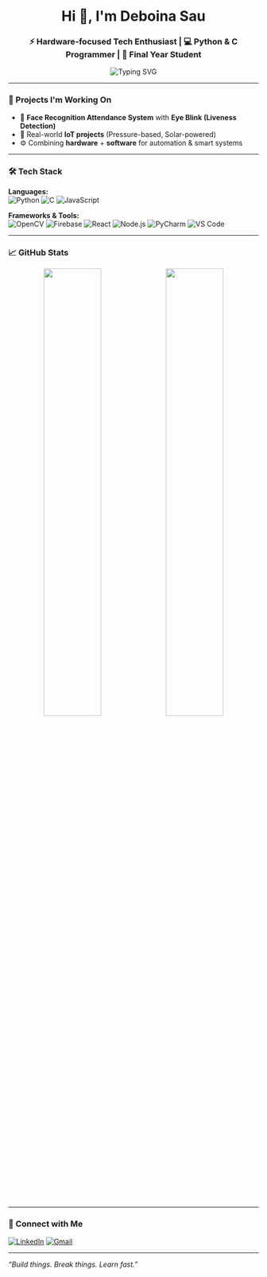 <h1 align="center">Hi 👋, I'm Deboina Sau</h1>
<h3 align="center">⚡ Hardware-focused Tech Enthusiast | 💻 Python & C Programmer | 🔬 Final Year Student</h3>

<p align="center">
  <img src="https://readme-typing-svg.demolab.com?font=Fira+Code&size=20&pause=1000&color=F72C2C&center=true&vCenter=true&width=435&lines=Passionate+about+IoT+and+AI;Loves+building+real-world+solutions;Always+learning+and+creating" alt="Typing SVG" />
</p>

---

### 🚀 Projects I'm Working On
- 🎯 **Face Recognition Attendance System** with **Eye Blink (Liveness Detection)**
- 🔧 Real-world **IoT projects** (Pressure-based, Solar-powered)
- ⚙️ Combining **hardware** + **software** for automation & smart systems

---

### 🛠️ Tech Stack

**Languages:**  
![Python](https://img.shields.io/badge/Python-3776AB?style=flat-square&logo=python&logoColor=white)
![C](https://img.shields.io/badge/C-00599C?style=flat-square&logo=c&logoColor=white)
![JavaScript](https://img.shields.io/badge/JavaScript-F7DF1E?style=flat-square&logo=javascript&logoColor=black)

**Frameworks & Tools:**  
![OpenCV](https://img.shields.io/badge/OpenCV-5C3EE8?style=flat-square&logo=opencv&logoColor=white)
![Firebase](https://img.shields.io/badge/Firebase-FFCA28?style=flat-square&logo=firebase&logoColor=black)
![React](https://img.shields.io/badge/React-20232A?style=flat-square&logo=react&logoColor=61DAFB)
![Node.js](https://img.shields.io/badge/Node.js-339933?style=flat-square&logo=nodedotjs&logoColor=white)
![PyCharm](https://img.shields.io/badge/PyCharm-000000?style=flat-square&logo=pycharm&logoColor=white)
![VS Code](https://img.shields.io/badge/VS%20Code-007ACC?style=flat-square&logo=visual-studio-code&logoColor=white)

---

### 📈 GitHub Stats

<p align="center">
  <img src="https://github-readme-stats.vercel.app/api?username=deboinasau&show_icons=true&theme=radical" width="48%" />
  <img src="https://github-readme-stats.vercel.app/api/top-langs/?username=deboinasau&layout=compact&theme=radical" width="48%" />
</p>

---

### 🔗 Connect with Me
[![LinkedIn](https://img.shields.io/badge/LinkedIn-blue?style=flat-square&logo=linkedin&logoColor=white)](https://www.linkedin.com/in/YOUR-LINKEDIN/)
[![Gmail](https://img.shields.io/badge/Gmail-D14836?style=flat-square&logo=gmail&logoColor=white)](mailto:your.email@example.com)

---

_“Build things. Break things. Learn fast.”_

